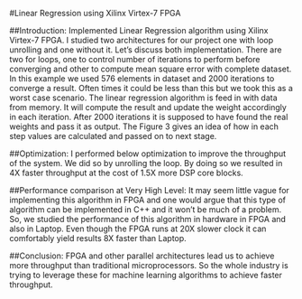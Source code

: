 #Linear Regression using Xilinx Virtex-7 FPGA

##Introduction:
Implemented Linear Regression algorithm using Xilinx Virtex-7 FPGA. I studied two architectures for our project one with loop unrolling and one without it. Let’s discuss both implementation. 
There are two for loops, one to control number of iterations to perform before converging and other to compute mean square error with complete dataset. In this example we used 576 elements in dataset and 2000 iterations to converge a result. Often times it could be less than this but we took this as a worst case scenario. 
The linear regression algorithm is feed in with data from memory. It will compute the result and update the weight accordingly in each iteration. After 2000 iterations it is supposed to have found the real weights and pass it as output. The Figure 3 gives an idea of how in each step values are calculated and passed on to next stage. 

##Optimization:
I performed below optimization to improve the throughput of the system. We did so by unrolling the loop. By doing so we resulted in 4X faster throughput at the cost of 1.5X more DSP core blocks. 

##Performance comparison at Very High Level: 
It may seem little vague for implementing this algorithm in FPGA and one would argue that this type of algorithm can be implemented in C++ and it won’t be much of a problem. So, we studied the performance of this algorithm in hardware in FPGA and also in Laptop. Even though the FPGA runs at 20X slower clock it can comfortably yield results 8X faster than Laptop. 

##Conclusion:
FPGA and other parallel architectures lead us to achieve more throughput than traditional microprocessors. So the whole industry is trying to leverage these for machine learning algorithms to achieve faster throughput. 
